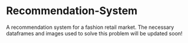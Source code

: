 # Recommendation-System
A recommendation system for a fashion retail market.
The necessary dataframes and images used to solve this problem will be updated soon!
